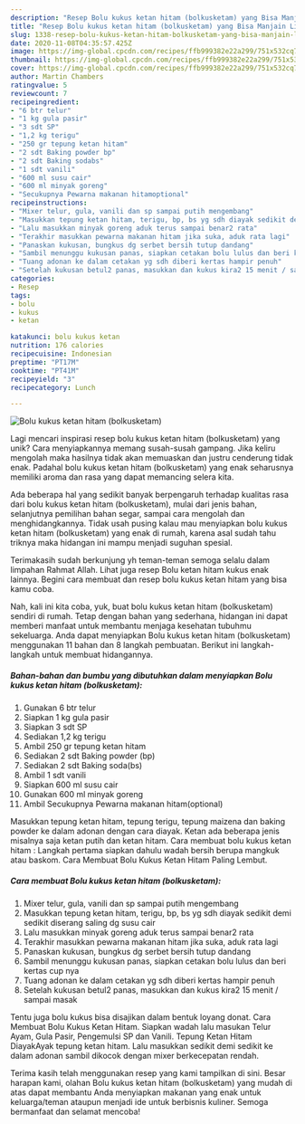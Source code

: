 ```yaml
---
description: "Resep Bolu kukus ketan hitam (bolkusketam) yang Bisa Manjain Lidah"
title: "Resep Bolu kukus ketan hitam (bolkusketam) yang Bisa Manjain Lidah"
slug: 1338-resep-bolu-kukus-ketan-hitam-bolkusketam-yang-bisa-manjain-lidah
date: 2020-11-08T04:35:57.425Z
image: https://img-global.cpcdn.com/recipes/ffb999382e22a299/751x532cq70/bolu-kukus-ketan-hitam-bolkusketam-foto-resep-utama.jpg
thumbnail: https://img-global.cpcdn.com/recipes/ffb999382e22a299/751x532cq70/bolu-kukus-ketan-hitam-bolkusketam-foto-resep-utama.jpg
cover: https://img-global.cpcdn.com/recipes/ffb999382e22a299/751x532cq70/bolu-kukus-ketan-hitam-bolkusketam-foto-resep-utama.jpg
author: Martin Chambers
ratingvalue: 5
reviewcount: 7
recipeingredient:
- "6 btr telur"
- "1 kg gula pasir"
- "3 sdt SP"
- "1,2 kg terigu"
- "250 gr tepung ketan hitam"
- "2 sdt Baking powder bp"
- "2 sdt Baking sodabs"
- "1 sdt vanili"
- "600 ml susu cair"
- "600 ml minyak goreng"
- "Secukupnya Pewarna makanan hitamoptional"
recipeinstructions:
- "Mixer telur, gula, vanili dan sp sampai putih mengembang"
- "Masukkan tepung ketan hitam, terigu, bp, bs yg sdh diayak sedikit demi sedikit diserang saling dg susu cair"
- "Lalu masukkan minyak goreng aduk terus sampai benar2 rata"
- "Terakhir masukkan pewarna makanan hitam jika suka, aduk rata lagi"
- "Panaskan kukusan, bungkus dg serbet bersih tutup dandang"
- "Sambil menunggu kukusan panas, siapkan cetakan bolu lulus dan beri kertas cup nya"
- "Tuang adonan ke dalam cetakan yg sdh diberi kertas hampir penuh"
- "Setelah kukusan betul2 panas, masukkan dan kukus kira2 15 menit / sampai masak"
categories:
- Resep
tags:
- bolu
- kukus
- ketan

katakunci: bolu kukus ketan 
nutrition: 176 calories
recipecuisine: Indonesian
preptime: "PT17M"
cooktime: "PT41M"
recipeyield: "3"
recipecategory: Lunch

---
```



![Bolu kukus ketan hitam (bolkusketam)](https://img-global.cpcdn.com/recipes/ffb999382e22a299/751x532cq70/bolu-kukus-ketan-hitam-bolkusketam-foto-resep-utama.jpg)

Lagi mencari inspirasi resep bolu kukus ketan hitam (bolkusketam) yang unik? Cara menyiapkannya memang susah-susah gampang. Jika keliru mengolah maka hasilnya tidak akan memuaskan dan justru cenderung tidak enak. Padahal bolu kukus ketan hitam (bolkusketam) yang enak seharusnya memiliki aroma dan rasa yang dapat memancing selera kita.

Ada beberapa hal yang sedikit banyak berpengaruh terhadap kualitas rasa dari bolu kukus ketan hitam (bolkusketam), mulai dari jenis bahan, selanjutnya pemilihan bahan segar, sampai cara mengolah dan menghidangkannya. Tidak usah pusing kalau mau menyiapkan bolu kukus ketan hitam (bolkusketam) yang enak di rumah, karena asal sudah tahu triknya maka hidangan ini mampu menjadi suguhan spesial.

Terimakasih sudah berkunjung yh teman-teman semoga selalu dalam limpahan Rahmat Allah. Lihat juga resep Bolu ketan hitam kukus enak lainnya. Begini cara membuat dan resep bolu kukus ketan hitam yang bisa kamu coba.


Nah, kali ini kita coba, yuk, buat bolu kukus ketan hitam (bolkusketam) sendiri di rumah. Tetap dengan bahan yang sederhana, hidangan ini dapat memberi manfaat untuk membantu menjaga kesehatan tubuhmu sekeluarga. Anda dapat menyiapkan Bolu kukus ketan hitam (bolkusketam) menggunakan 11 bahan dan 8 langkah pembuatan. Berikut ini langkah-langkah untuk membuat hidangannya.

<!--inarticleads1-->

##### Bahan-bahan dan bumbu yang dibutuhkan dalam menyiapkan Bolu kukus ketan hitam (bolkusketam):

1. Gunakan 6 btr telur
1. Siapkan 1 kg gula pasir
1. Siapkan 3 sdt SP
1. Sediakan 1,2 kg terigu
1. Ambil 250 gr tepung ketan hitam
1. Sediakan 2 sdt Baking powder (bp)
1. Sediakan 2 sdt Baking soda(bs)
1. Ambil 1 sdt vanili
1. Siapkan 600 ml susu cair
1. Gunakan 600 ml minyak goreng
1. Ambil Secukupnya Pewarna makanan hitam(optional)


Masukkan tepung ketan hitam, tepung terigu, tepung maizena dan baking powder ke dalam adonan dengan cara diayak. Ketan ada beberapa jenis misalnya saja ketan putih dan ketan hitam. Cara membuat bolu kukus ketan hitam : Langkah pertama siapkan dahulu wadah bersih berupa mangkuk atau baskom. Cara Membuat Bolu Kukus Ketan Hitam Paling Lembut. 

<!--inarticleads2-->

##### Cara membuat Bolu kukus ketan hitam (bolkusketam):

1. Mixer telur, gula, vanili dan sp sampai putih mengembang
1. Masukkan tepung ketan hitam, terigu, bp, bs yg sdh diayak sedikit demi sedikit diserang saling dg susu cair
1. Lalu masukkan minyak goreng aduk terus sampai benar2 rata
1. Terakhir masukkan pewarna makanan hitam jika suka, aduk rata lagi
1. Panaskan kukusan, bungkus dg serbet bersih tutup dandang
1. Sambil menunggu kukusan panas, siapkan cetakan bolu lulus dan beri kertas cup nya
1. Tuang adonan ke dalam cetakan yg sdh diberi kertas hampir penuh
1. Setelah kukusan betul2 panas, masukkan dan kukus kira2 15 menit / sampai masak


Tentu juga bolu kukus bisa disajikan dalam bentuk loyang donat. Cara Membuat Bolu Kukus Ketan Hitam. Siapkan wadah lalu masukan Telur Ayam, Gula Pasir, Pengemulsi SP dan Vanili. Tepung Ketan Hitam DiayakAyak tepung ketan hitam. Lalu masukkan sedikit demi sedikit ke dalam adonan sambil dikocok dengan mixer berkecepatan rendah. 

Terima kasih telah menggunakan resep yang kami tampilkan di sini. Besar harapan kami, olahan Bolu kukus ketan hitam (bolkusketam) yang mudah di atas dapat membantu Anda menyiapkan makanan yang enak untuk keluarga/teman ataupun menjadi ide untuk berbisnis kuliner. Semoga bermanfaat dan selamat mencoba!
